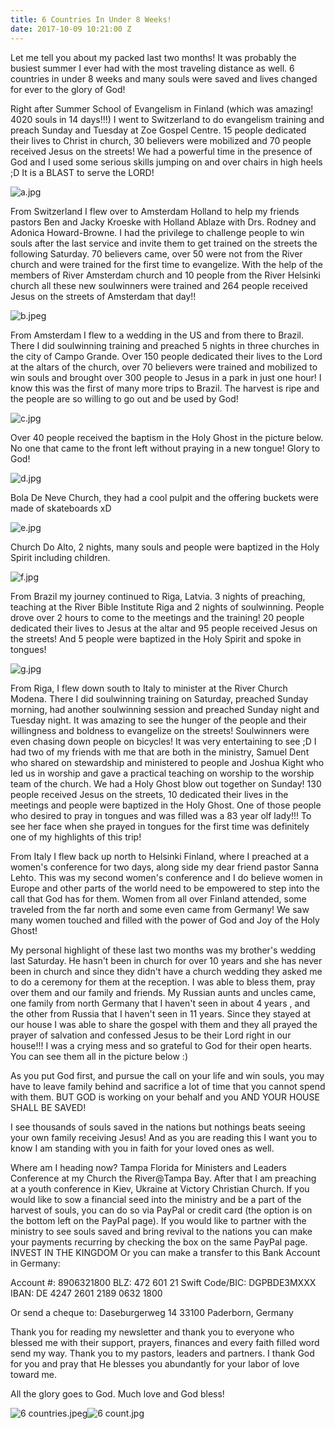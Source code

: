 ```yaml
---
title: 6 Countries In Under 8 Weeks!
date: 2017-10-09 10:21:00 Z
---
```


Let me tell you about my packed last two months! It was probably the busiest summer I ever had with the most traveling distance as well. 6 countries in under 8 weeks and many souls were saved and lives changed for ever to the glory of God!

Right after Summer School of Evangelism in Finland (which was amazing! 4020 souls in 14 days!!!) I went to Switzerland to do evangelism training and preach Sunday and Tuesday at Zoe Gospel Centre. 15 people dedicated their lives to Christ in church, 30 believers were mobilized and 70 people received Jesus on the streets! We had a powerful time in the presence of God and I used some serious skills jumping on and over chairs in high heels ;D It is a BLAST to serve the LORD!

![a.jpg](/uploads/a.jpg)

From Switzerland I flew over to Amsterdam Holland to help my friends pastors Ben and Jacky Kroeske with Holland Ablaze with Drs. Rodney and Adonica Howard-Browne. I had the privilege to challenge people to win souls after the last service and invite them to get trained on the streets the following Saturday. 70 believers came, over 50 were not from the River church and were trained for the first time to evangelize. With the help of the members of River Amsterdam church and 10 people from the River Helsinki church all these new soulwinners were trained and 264 people received Jesus on the streets of Amsterdam that day!! 

![b.jpeg](/uploads/b.jpeg)

From Amsterdam I flew to a wedding in the US and from there to Brazil. There I did soulwinning training and preached 5 nights in three churches in the city of Campo Grande. Over 150 people dedicated their lives to the Lord at the altars of the church, over 70 believers were trained and mobilized to win souls and brought over 300 people to Jesus in a park in just one hour! I know this was the first of many more trips to Brazil. The harvest is ripe and the people are so willing to go out and be used by God!

![c.jpg](/uploads/c.jpg)

Over 40 people received the baptism in the Holy Ghost in the picture below. No one that came to the front left without praying in a new tongue! Glory to God!

![d.jpg](/uploads/d.jpg)

Bola De Neve Church,
they had a cool pulpit and the offering buckets were made of skateboards xD

![e.jpg](/uploads/e.jpg)

Church Do Alto, 2 nights, many souls and people were baptized in the Holy Spirit including children.

![f.jpg](/uploads/f.jpg)

From Brazil my journey continued to Riga, Latvia. 3 nights of preaching, teaching at the River Bible Institute Riga and 2 nights of soulwinning.
People drove over 2 hours to come to the meetings and the training! 20 people dedicated their lives to Jesus at the altar and 95 people received Jesus on the streets! And 5 people were baptized in the Holy Spirit and spoke in tongues!

![g.jpg](/uploads/g.jpg)

From Riga, I flew down south to Italy to minister at the River Church Modena. There I did soulwinning training on Saturday, preached Sunday morning, had another soulwinning session and preached Sunday night and Tuesday night. It was amazing to see the hunger of the people and their willingness and boldness to evangelize on the streets! Soulwinners were even chasing down people on bicycles! It was very entertaining to see ;D
I had two of my friends with me that are both in the ministry, Samuel Dent who shared on stewardship and ministered to people and Joshua Kight who led us in worship and gave a practical teaching on worship to the worship team of the church.
We had a Holy Ghost blow out together on Sunday! 
130 people received Jesus on the streets, 10 dedicated their lives in the meetings and people were baptized in the Holy Ghost. One of those people who desired to pray in tongues and was filled was a 83 year olf lady!!! To see her face when she prayed in tongues for the first time was definitely one of my highlights of this trip! 

From Italy I flew back up north to Helsinki Finland, where I preached at a women's conference for two days, along side my dear friend pastor Sanna Lehto. This was my second women's conference and I do believe women in Europe and other parts of the world need to be empowered to step into the call that God has for them. 
Women from all over Finland attended, some traveled from the far north and some even came from Germany!
We saw many women touched and filled with the power of God and Joy of the Holy Ghost!

My personal highlight of these last two months was my brother's wedding last Saturday. He hasn't been in church for over 10 years and she has never been in church and since they didn't have a church wedding they asked me to do a ceremony for them at the reception. I was able to bless them, pray over them and our family and friends. 
My Russian aunts and uncles came, one family from north Germany that I haven't seen in about 4 years , and the other from Russia that I haven't seen in 11 years. Since they stayed at our house I was able to share the gospel with them and they all prayed the prayer of salvation and confessed Jesus to be their Lord right in our house!!! I was a crying mess and so grateful to God for their open hearts. 
You can see them all in the picture below :)

As you put God first, and pursue the call on your life and win souls, you may have to leave family behind and sacrifice a lot of time that you cannot spend with them. BUT GOD is working on your behalf and you AND YOUR HOUSE SHALL BE SAVED!

I see thousands of souls saved in the nations but nothings beats seeing your own family receiving Jesus!
And as you are reading this I want you to know I am standing with you in faith for your loved ones as well.

Where am I heading now?
Tampa Florida for Ministers and Leaders Conference at my Church the River@Tampa Bay.
After that I am preaching at a youth conference in Kiev, Ukraine at Victory Christian Church.
If you would like to sow a financial seed into the ministry and be a part of the harvest of souls, you can do so via PayPal or credit card (the option is on the bottom left on the PayPal page). If you would like to partner with the ministry to see souls saved and bring revival to the nations you can make your payments recurring by checking the box on the same PayPal page. 
INVEST IN THE KINGDOM
Or you can make a transfer to this Bank Account in Germany:

Account #: 8906321800
BLZ: 472 601 21
Swift Code/BIC: DGPBDE3MXXX
IBAN: DE 4247 2601 2189 0632 1800

Or send a cheque to:
Daseburgerweg 14
33100 Paderborn, Germany

Thank you for reading my newsletter and thank you to everyone who blessed me with their support, prayers, finances and every faith filled word send my way. 
Thank you to my pastors, leaders and partners. I thank God for you and pray that He blesses you abundantly for your labor of love toward me.

All the glory goes to God.
Much love and God bless!

![6 countries.jpeg](/uploads/6%20countries.jpeg)![6 count.jpg](/uploads/6%20count.jpg)